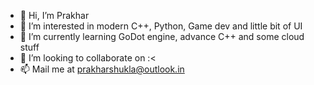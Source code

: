 - 👋 Hi, I’m Prakhar
- 👀 I’m interested in modern C++, Python, Game dev and little bit of UI
- 🌱 I’m currently learning GoDot engine, advance C++ and some cloud stuff
- 💞️ I’m looking to collaborate on :<
- 📫 Mail me at prakharshukla@outlook.in

<!---
prakhars144/prakhars144 is a ✨ special ✨ repository because its `README.md` (this file) appears on your GitHub profile.
You can click the Preview link to take a look at your changes.
--->
